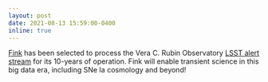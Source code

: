 ```yaml
---
layout: post
date: 2021-08-13 15:59:00-0400
inline: true
---
```


[Fink](https://www.lsst.org/scientists/alert-brokers) has been selected to process the Vera C. Rubin Observatory [LSST alert stream](https://www.lsst.org) for its 10-years of operation. Fink will enable transient science in this big data era, including SNe Ia cosmology and beyond!
